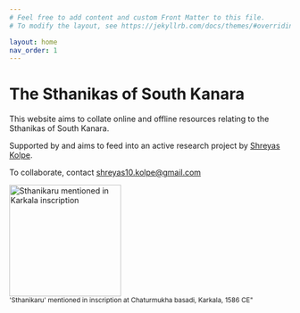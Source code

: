 ```yaml
---
# Feel free to add content and custom Front Matter to this file.
# To modify the layout, see https://jekyllrb.com/docs/themes/#overriding-theme-defaults

layout: home
nav_order: 1
---
```


# The Sthanikas of South Kanara

This website aims to collate online and offline resources relating to the Sthanikas of South Kanara.

Supported by and aims to feed into an active research project by [Shreyas Kolpe](http://www.shreyaskolpe.com).

To collaborate, contact shreyas10.kolpe@gmail.com

<img src="https://shreyaskolpe.com/data/images/IMG20230902130525.jpg" alt="Sthanikaru mentioned in Karkala inscription" style="height: 200px" />
<br />
<small>'Sthanikaru' mentioned in inscription at Chaturmukha basadi, Karkala, 1586 CE"</small>
